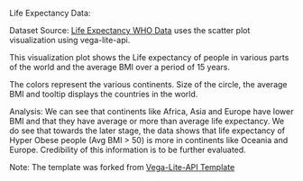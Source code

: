 Life Expectancy Data:

Dataset Source: [Life Expectancy WHO Data](https://gist.github.com/aishwarya8615/89d9f36fc014dea62487f7347864d16a) uses the scatter plot visualization using vega-lite-api.

This visualization plot shows the Life expectancy of people in various parts of the world and the average BMI over a period of 15 years.

The colors represent the various continents. Size of the circle, the average BMI and tooltip displays the countries in the world.


Analysis: 
We can see that continents like Africa, Asia  and Europe have lower BMI and that they have average or more than average life expectancy. 
We do see that towards the later stage, the data shows that life expectancy of Hyper Obese people (Avg BMI > 50) is more in continents like Oceania and Europe. Credibility of this information is to be further evaluated.

Note: The template was forked from [Vega-Lite-API Template](https://beta.vizhub.com/curran/717a939bb09b4b3297b62c20d42ea6a3?edit=files&file=README.md)